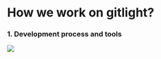 How we work on gitlight?
==============

### 1. Development process and tools
![](https://raw.github.com/wintermuteturbo/gitlight-presentation/polish/our_agile_approach.png)

